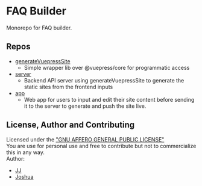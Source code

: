 # FAQ Builder
Monorepo for FAQ builder.

## Repos
- [generateVuepressSite](./generateVuepressSite)
    - Simple wrapper lib over @vuepress/core for programmatic access
- [server](./server)
    - Backend API server using generateVuepressSite to generate the static sites from the frontend inputs
- [app](./app)
    - Web app for users to input and edit their site content before sending it to the server to generate and push the site live.

## License, Author and Contributing
Licensed under the ["GNU AFFERO GENERAL PUBLIC LICENSE"](./LICENSE)  
You are use for personal use and free to contribute but not to commercialize this in any way.  
Author:
- [JJ](https://github.com/Jaimeloeuf)
- [Joshua](https://github.com/leeszeray)